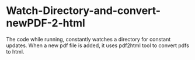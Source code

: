 # Watch-Directory-and-convert-newPDF-2-html

The code while running, constantly watches a directory for constant updates. When a new pdf file is added, it uses pdf2html tool to convert pdfs to html.
